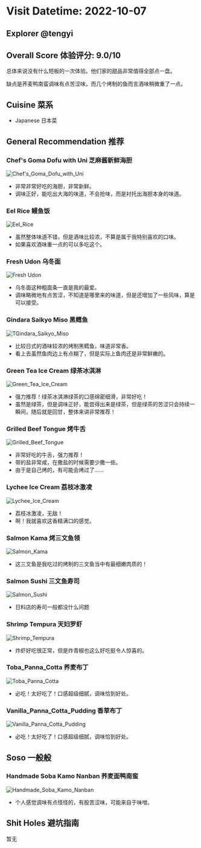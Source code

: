 # Visit Datetime: 2022-10-07

## Explorer @tengyi

## Overall Score 体验评分: 9.0/10

总体来说没有什么短板的一次体验。他们家的甜品非常值得全部点一盘。

缺点是荞麦鸭南蛮调味有点苦涩味，而几个烤制的鱼而言酒味稍微重了一点。

## Cuisine 菜系

- Japanese 日本菜

## General Recommendation 推荐

### Chef's Goma Dofu with Uni 芝麻酱新鲜海胆

![Chef's_Goma_Dofu_with_Uni](Pix2022Oct7th/Chef's_Goma_Dofu_with_Uni.jpg)

- 非常非常好吃的海胆，非常新鲜。
- 调味正好，能吃出大海的味道，不会抢味，而是衬托出海胆本身的味道。

### Eel Rice 鳗鱼饭

![Eel_Rice](Pix2022Oct7th/Eel_Rice.jpg)

- 虽然整体味道不错，但是酒味比较浓，不算是属于我特别喜欢的口味。
- 如果喜欢酒味重一点的可以多吃这个。

### Fresh Udon 乌冬面

![Fresh Udon](Pix2022Oct7th/Fresh_Udon.jpg)

- 乌冬面这种粗面条一直是我的最爱。
- 调味略微地有点苦涩，不知道是哪里来的味道，但是还增加了一些风味，算是可以接受。

### Gindara Saikyo Miso 黑鳕鱼

![TGindara_Saikyo_Miso](Pix2022Oct7th/Gindara_Saikyo_Miso.jpg)

- 比较日式的酒味较浓的烤制黑鳕鱼，味道非常香。
- 看上去虽然鱼肉边上有点糊了，但是实际上鱼肉还是非常鲜嫩的。

### Green Tea Ice Cream 绿茶冰淇淋

![Green_Tea_Ice_Cream](Pix2022Oct7th/Green_Tea_Ice_Cream.jpg)

- 强力推荐！绿茶冰淇淋绿茶的口感绵密细滑，非常好吃！
- 虽然是绿茶，但是调味正好，能尝得出来是绿茶，但是绿茶的苦涩只会持续一瞬间，随后就是回甘，整体来讲非常推荐！

### Grilled Beef Tongue 烤牛舌

![Grilled_Beef_Tongue](Pix2022Oct7th/Grilled_Beef_Tongue.jpg)

- 非常好吃的牛舌，强力推荐！
- 带的盐非常咸，在撒盐的时候需要少撒一些。
- 由于是自己烤的，有可能会烤过了……

### Lychee Ice Cream 荔枝冰激凌

![Lychee_Ice_Cream](Pix2022Oct7th/Lychee_Ice_Cream.jpg)

- 荔枝冰激凌，无敌！
- 啊！我就喜欢这香精满口的感觉。

### Salmon Kama 烤三文鱼领

![Salmon_Kama](Pix2022Oct7th/Salmon_Kama.jpg)

- 这三文鱼是我吃过的烤制的三文鱼当中有最细嫩肉质的！

### Salmon Sushi 三文鱼寿司

![Salmon_Sushi](Pix2022Oct7th/Salmon_Sushi.jpg)

- 日料店的寿司一般都没什么问题

### Shrimp Tempura 天妇罗虾

![Shrimp_Tempura](Pix2022Oct7th/Shrimp_Tempura.jpg)

- 炸虾好吃很正常，但是炸青椒也这么好吃挺令人惊喜的。

### Toba_Panna_Cotta 荞麦布丁

![Toba_Panna_Cotta](Pix2022Oct7th/Toba_Panna_Cotta.jpg)

- 必吃！太好吃了！口感超级细腻，调味恰到好处。

### Vanilla_Panna_Cotta_Pudding 香草布丁

![Vanilla_Panna_Cotta_Pudding](Pix2022Oct7th/Vanilla_Panna_Cotta_Pudding.jpg)

- 必吃！太好吃了！口感超级细腻，调味恰到好处。

## Soso 一般般

### Handmade Soba Kamo Nanban 荞麦面鸭南蛮

![Handmade_Soba_Kamo_Nanban](Pix2022Oct7th/Handmade_Soba_Kamo_Nanban.jpg)

- 个人感觉调味有点怪怪的，有股苦涩味，可能来自于味噌。

## Shit Holes 避坑指南

暂无